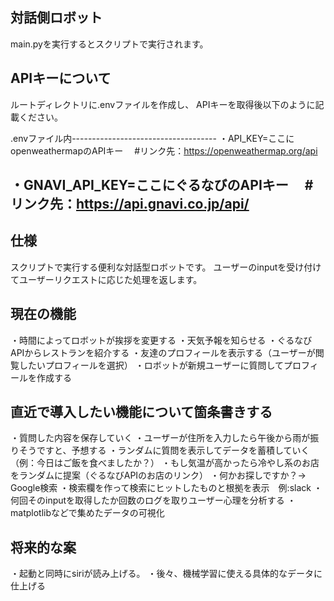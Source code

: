 <h2>対話側ロボット</h2>
main.pyを実行するとスクリプトで実行されます。

<h2>APIキーについて</h2>
ルートディレクトリに.envファイルを作成し、
APIキーを取得後以下のように記載ください。

.envファイル内------------------------------------
・API_KEY=ここにopenweathermapのAPIキー
　#リンク先：https://openweathermap.org/api

・GNAVI_API_KEY=ここにぐるなびのAPIキー
　#リンク先：https://api.gnavi.co.jp/api/
------------------------------------------------


<h2>仕様</h2>
スクリプトで実行する便利な対話型ロボットです。
ユーザーのinputを受け付けてユーザーリクエストに応じた処理を返します。


<h2>現在の機能</h2>
・時間によってロボットが挨拶を変更する
・天気予報を知らせる
・ぐるなびAPIからレストランを紹介する
・友達のプロフィールを表示する（ユーザーが閲覧したいプロフィールを選択）
・ロボットが新規ユーザーに質問してプロフィールを作成する


<h2>直近で導入したい機能について箇条書きする</h2>
・質問した内容を保存していく
・ユーザーが住所を入力したら午後から雨が振りそうですと、予想する
・ランダムに質問を表示してデータを蓄積していく（例：今日はご飯を食べましたか？）
・もし気温が高かったら冷やし系のお店をランダムに提案（ぐるなびAPIのお店のリンク）
・何かお探しですか？→ Google検索
・検索欄を作って検索にヒットしたものと根拠を表示　例:slack
・何回そのinputを取得したか回数のログを取りユーザー心理を分析する
・matplotlibなどで集めたデータの可視化


<h2>将来的な案</h2>
・起動と同時にsiriが読み上げる。
・後々、機械学習に使える具体的なデータに仕上げる

